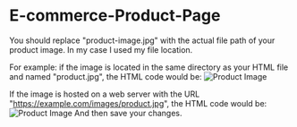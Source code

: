 # E-commerce-Product-Page
You should replace "product-image.jpg" with the actual file path of your product image.
In my case I used my file location.

For example:
if the image is located in the same directory as your HTML file and named "product.jpg", the HTML code would be:
<img src="product.jpg" alt="Product Image">

If the image is hosted on a web server with the URL "https://example.com/images/product.jpg", the HTML code would be:
<img src="https://example.com/images/product.jpg" alt="Product Image">
And then save your changes.
